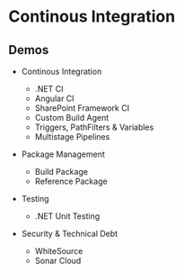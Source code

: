# Continous Integration

## Demos

- Continous Integration

  - .NET CI
  - Angular CI
  - SharePoint Framework CI
  - Custom Build Agent
  - Triggers, PathFilters & Variables
  - Multistage Pipelines

- Package Management

  - Build Package
  - Reference Package

- Testing

  - .NET Unit Testing

- Security & Technical Debt

  - WhiteSource
  - Sonar Cloud
